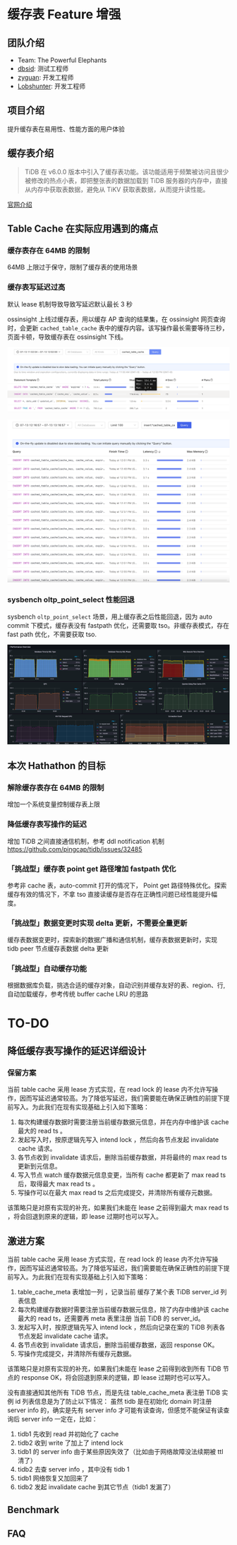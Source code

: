 # 缓存表 Feature 增强

## 团队介绍
- Team: The Powerful Elephants
- [dbsid](https://github.com/dbsid): 测试工程师
- [zyguan](https://github.com/zyguan): 开发工程师
- [Lobshunter](https://github.com/Lobshunter): 开发工程师

## 项目介绍
提升缓存表在易用性、性能方面的用户体验

## 缓存表介绍
> TiDB 在 v6.0.0 版本中引入了缓存表功能。该功能适用于频繁被访问且很少被修改的热点小表，即把整张表的数据加载到 TiDB 服务器的内存中，直接从内存中获取表数据，避免从 TiKV 获取表数据，从而提升读性能。

[官网介绍](https://docs.pingcap.com/zh/tidb/dev/cached-tables)

## Table Cache 在实际应用遇到的痛点

### 缓存表存在 64MB 的限制
64MB 上限过于保守，限制了缓存表的使用场景

### 缓存表写延迟过高
默认 lease 机制导致导致写延迟默认最长 3 秒

ossinsight 上线过缓存表，用以缓存 AP 查询的结果集，在 ossinsight 网页查询时，会更新 `cached_table_cache` 表中的缓存内容。该写操作最长需要等待三秒，页面卡顿，导致缓存表在 ossinsight 下线。

![ossinsigt 应用例子](/images/write_latency.png)

![ossinsigt 慢 SQL 例子](/images/write_latency_slow_query.png)

### sysbench oltp_point_select 性能回退
sysbench `oltp_point_select` 场景，用上缓存表之后性能回退，因为 auto commit 下模式，缓存表没有 fastpath 优化，还需要取 tso。非缓存表模式，存在 fast path 优化，不需要获取 tso.

![](/images/point-get-fast-path.png)


## 本次 Hathathon 的目标

### 解除缓存表存在 64MB 的限制
增加一个系统变量控制缓存表上限

### 降低缓存表写操作的延迟
增加 TiDB 之间直接通信机制，参考 ddl notification 机制 https://github.com/pingcap/tidb/issues/32485

### 「挑战型」缓存表 point get 路径增加 fastpath 优化
参考非 cache 表，auto-commit 打开的情况下， Point get 路径特殊优化。探索缓存有效的情况下，不拿 tso 直接读缓存是否存在正确性问题已经性能提升幅度。

### 「挑战型」数据变更时实现 delta 更新，不需要全量更新
缓存表数据变更时，探索新的数据广播和通信机制，缓存表数据更新时，实现 tidb peer 节点缓存表数据 delta 更新

### 「挑战型」自动缓存功能

根据数据库负载，挑选合适的缓存对象，自动识别并缓存友好的表、region、行, 自动加载缓存，参考传统 buffer cache LRU 的思路

# TO-DO

## 降低缓存表写操作的延迟详细设计

### 保留方案

当前 table cache 采用 lease 方式实现，在 read lock 的 lease 内不允许写操作，因而写延迟通常较高。为了降低写延迟，我们需要能在确保正确性的前提下提前写入。为此我们在现有实现基础上引入如下策略：
1. 每次构建缓存数据时需要注册当前缓存数据元信息，并在内存中维护该 cache 最大的 read ts 。
2. 发起写入时，按原逻辑先写入 intend lock ，然后向各节点发起 invalidate cache 请求。
3. 各节点收到 invalidate 请求后，删除当前缓存数据，并将最终的 max read ts 更新到元信息。
4. 写入节点 watch 缓存数据元信息变更，当所有 cache 都更新了 max read ts 后，取得最大 max read ts 。
5. 写操作可以在最大 max read ts 之后完成提交，并清除所有缓存元数据。

该策略只是对原有实现的补充，如果我们未能在 lease 之前得到最大 max read ts ，将会回退到原来的逻辑，即 lease 过期时也可以写入。

## 激进方案

当前 table cache 采用 lease 方式实现，在 read lock 的 lease 内不允许写操作，因而写延迟通常较高。为了降低写延迟，我们需要能在确保正确性的前提下提前写入。为此我们在现有实现基础上引入如下策略：
1. table_cache_meta 表增加一列 ，记录当前 缓存了某个表 TiDB server_id 列表信息
2. 每次构建缓存数据时需要注册当前缓存数据元信息，除了内存中维护该 cache 最大的 read ts，还需要再 meta 表里注册 当前 TiDB 的 server_id。
3. 发起写入时，按原逻辑先写入 intend lock ，然后向记录在案的 TiDB 列表各节点发起 invalidate cache 请求。
4. 各节点收到 invalidate 请求后，删除当前缓存数据，返回 response OK。
5. 写操作完成提交，并清除所有缓存元数据。

该策略只是对原有实现的补充，如果我们未能在 lease 之前得到收到所有 TiDB 节点的 response OK，将会回退到原来的逻辑，即 lease 过期时也可以写入。

没有直接通知其他所有 TiDB 节点，而是先往 table_cache_meta 表注册 TiDB 实例 id 列表信息是为了防止以下情况：
虽然 tidb 是在初始化 domain 时注册 server info 的，确实是先有 server info 才可能有读查询，但感觉不能保证有读查询后 server info 一定在，比如：
1. tidb1 先收到 read 并初始化了 cache 
1. tidb2 收到 write 了加上了 intend lock
1. tidb1 的 server info 由于某些原因失效了（比如由于网络故障没法续期被 ttl 清了）
1. tidb2 去查 server info ，其中没有 tidb 1
1. tidb1 网络恢复又加回来了
1. tidb2 发起 invalidate cache 到其它节点（tidb1 发漏了）

## Benchmark
## FAQ
